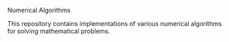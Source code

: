 Numerical Algorithms

This repository contains implementations of various numerical algorithms for solving mathematical problems.
